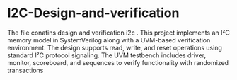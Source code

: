 # I2C-Design-and-verification
The file conatins design and verification i2c .
This project implements an I²C memory model in SystemVerilog along with a UVM-based verification environment.
The design supports read, write, and reset operations using standard I²C protocol signaling.
The UVM testbench includes driver, monitor, scoreboard, and sequences to verify functionality with randomized transactions
